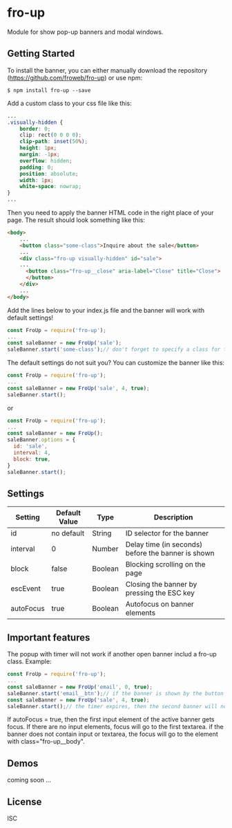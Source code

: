 # fro-up

Module for show pop-up banners and modal windows.

## Getting Started

To install the banner, you can either manually download the repository (https://github.com/froweb/fro-up) or use npm:

```
$ npm install fro-up --save
```

Add a custom class to your css file like this:

```css
...
.visually-hidden {
	border: 0;
	clip: rect(0 0 0 0);
	clip-path: inset(50%);
	height: 1px;
	margin: -1px;
	overflow: hidden;
	padding: 0;
	position: absolute;
	width: 1px;
	white-space: nowrap;
}
...
```

Then you need to apply the banner HTML code in the right place of your page. The result should look something like this:

```html
<body>
	...
	<button class="some-class">Inquire about the sale</button>
	...
	<div class="fro-up visually-hidden" id="sale">
	...
	  <button class="fro-up__close" aria-label="Close" title="Close">
	  </button>
	</div>
	...
</body>
```

Add the lines below to your index.js file and the banner will work with default settings!

```js
const FroUp = require('fro-up');
...
const saleBanner = new FroUp('sale');
saleBanner.start('some-class');// don't forget to specify a class for the show button
```

The default settings do not suit you? You can customize the banner like this:

```js
const FroUp = require('fro-up');
...
const saleBanner = new FroUp('sale', 4, true);
saleBanner.start();
```

or

```js
const FroUp = require('fro-up');
...
const saleBanner = new FroUp();
saleBanner.options = {
  id: 'sale',
  interval: 4,
  block: true,
}
saleBanner.start();
```

## Settings

|Setting|Default Value|Type|Description|
|---|---|---|---|
|id|no default|String|ID selector for the banner|
|interval|0|Number|Delay time (in seconds) before the banner is shown|
|block|false|Boolean|Blocking scrolling on the page|
|escEvent|true|Boolean|Closing the banner by pressing the ESC key|
|autoFocus|true|Boolean|Autofocus on banner elements|

## Important features

The popup with timer will not work if another open banner includ a fro-up class.
Example:

```js
const FroUp = require('fro-up');
...
const saleBanner = new FroUp('email', 0, true);
saleBanner.start('email__btn');// if the banner is shown by the button
const saleBanner = new FroUp('sale', 4, true);
saleBanner.start();// the timer expires, then the second banner will not be shown
```

If autoFocus = true, then the first input element of the active banner gets focus. If there are no input elements, focus will go to the first textarea. if the banner does not contain input or textarea, the focus will go to the element with class="fro-up__body".

## Demos

coming soon ...

## License

ISC

